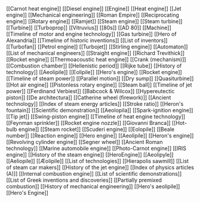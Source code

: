 [[Carnot heat engine]]
[[Diesel engine]]
[[Engine]]
[[Heat engine]]
[[Jet engine]]
[[Mechanical engineering]]
[[Roman Empire]]
[[Reciprocating engine]]
[[Rotary engine]]
[[Ramjet]]
[[Steam engine]]
[[Steam turbine]]
[[Turbine]]
[[Turboprop]]
[[Vitruvius]]
[[80s]]
[[AD 80]]
[[Machine]]
[[Timeline of motor and engine technology]]
[[Gas turbine]]
[[Hero of Alexandria]]
[[Timeline of historic inventions]]
[[List of inventors]]
[[Turbofan]]
[[Petrol engine]]
[[Turbojet]]
[[Stirling engine]]
[[Automaton]]
[[List of mechanical engineers]]
[[Straight engine]]
[[Richard Trevithick]]
[[Rocket engine]]
[[Thermoacoustic heat engine]]
[[Crank (mechanism)]]
[[Combustion chamber]]
[[Hellenistic period]]
[[Rijke tube]]
[[History of technology]]
[[Aeolipile]]
[[Eolipile]]
[[Hero's engine]]
[[Rocket engine]]
[[Timeline of steam power]]
[[Parallel motion]]
[[Dry sump]]
[[Quasiturbine]]
[[Hot air engine]]
[[Pistonless rotary engine]]
[[Steam ball]]
[[Timeline of jet power]]
[[Ferdinand Verbiest]]
[[Babcock & Wilcox]]
[[Hypereutectic piston]]
[[De architectura]]
[[Catherine wheel (firework)]]
[[Ancient technology]]
[[Index of steam energy articles]]
[[Stroke ratio]]
[[Heron's fountain]]
[[Scientific demonstration]]
[[Aeolopila]]
[[Spark-ignition engine]]
[[Tip jet]]
[[Swing-piston engine]]
[[Timeline of heat engine technology]]
[[Feynman sprinkler]]
[[Rocket engine nozzle]]
[[Giovanni Branca]]
[[Hot-bulb engine]]
[[Steam rocket]]
[[Scuderi engine]]
[[Eolopile]]
[[Beale number]]
[[Reaction engine]]
[[Hero engine]]
[[Aeolipile]]
[[Heron's engine]]
[[Revolving cylinder engine]]
[[Segner wheel]]
[[Ancient Roman technology]]
[[Marine automobile engine]]
[[Photo-Carnot engine]]
[[IRIS engine]]
[[History of the steam engine]]
[[HeroEngine]]
[[Aeolipyle]]
[[Aeliopile]]
[[Æolipile]]
[[List of technologies]]
[[Hierapolis sawmill]]
[[List of steam car makers]]
[[History of the jet engine]]
[[Index of physics articles (A)]]
[[Internal combustion engine]]
[[List of scientific demonstrations]]
[[List of Greek inventions and discoveries]]
[[Partially premixed combustion]]
[[History of mechanical engineering]]
[[Hero's aeolipile]]
[[Hero's Engine]]
